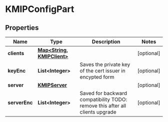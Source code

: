 

# KMIPConfigPart

## Properties

Name | Type | Description | Notes
------------ | ------------- | ------------- | -------------
**clients** | [**Map&lt;String, KMIPClient&gt;**](KMIPClient.md) |  |  [optional]
**keyEnc** | **List&lt;Integer&gt;** | Saves the private key of the cert issuer in encypted form |  [optional]
**server** | [**KMIPServer**](KMIPServer.md) |  |  [optional]
**serverEnc** | **List&lt;Integer&gt;** | Saved for backward compatibility TODO: remove this after all clients upgrade |  [optional]



